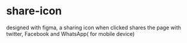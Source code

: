 # share-icon
designed with figma, a sharing icon when clicked shares the page with twitter, Facebook and WhatsApp( for mobile device)
